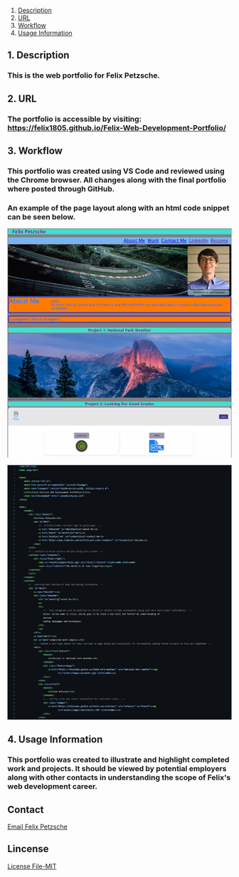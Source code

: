 1. [Description](#description)
2. [URL](#url)
3. [Workflow](#workflow)
4. [Usage Information](#usage)

<a name="description"></a>
## 1. Description

### This is the web portfolio for Felix Petzsche. 

<a name="url"></a>
## 2. URL

### The portfolio is accessible by visiting:  https://felix1805.github.io/Felix-Web-Development-Portfolio/

<a name="workflow"></a>
## 3. Workflow

### This portfolio was created using VS Code and reviewed using the Chrome browser. All changes along with the final portfolio where posted through GitHub.
### An example of the page layout along with an html code snippet can be seen below.


![Website](/assets/images/portfolioscreenshot.JPG "Website screenshot")

![Code Example](/assets/images/codescreenshot.JPG "Code Snippet")

<a name="usage"></a>
## 4. Usage Information

### This portfolio was created to illustrate and highlight completed work and projects. It should be viewed by potential employers along with other contacts in understanding the scope of Felix's web development career. 

## Contact

[Email Felix Petzsche](mailto:felix1805@gmail.com)

## Lincense

[License File-MIT](/assets/MIT-LICENSE.html)
